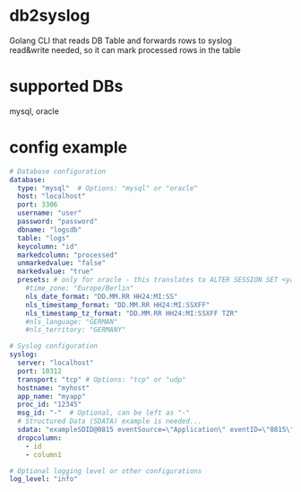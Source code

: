 # db2syslog
Golang CLI that reads DB Table and forwards rows to syslog <br>
read&write needed, so it can mark processed rows in the table

# supported DBs
mysql, oracle

# config example
```yaml
# Database configuration
database:
  type: "mysql"  # Options: "mysql" or "oracle"
  host: "localhost"
  port: 3306
  username: "user"
  password: "password"
  dbname: "logsdb"
  table: "logs"
  keycolumn: "id"
  markedcolumn: "processed"
  unmarkedvalue: "false"
  markedvalue: "true"
  presets: # only for oracle - this translates to ALTER SESSION SET <yamlkey> = '<yamlvalue>'
    #time_zone: "Europe/Berlin"
    nls_date_format: "DD.MM.RR HH24:MI:SS"
    nls_timestamp_format: "DD.MM.RR HH24:MI:SSXFF"
    nls_timestamp_tz_format: "DD.MM.RR HH24:MI:SSXFF TZR"
    #nls_language: "GERMAN"
    #nls_territory: "GERMANY"

# Syslog configuration
syslog:
  server: "localhost"
  port: 10312
  transport: "tcp" # Options: "tcp" or "udp"
  hostname: "myhost"
  app_name: "myapp"
  proc_id: "12345"
  msg_id: "-"  # Optional, can be left as "-"
  # Structured Data (SDATA) example is needed...
  sdata: "exampleSDID@0815 eventSource=\"Application\" eventID=\"0815\""
  dropcolumn:
    - id
    - column1

# Optional logging level or other configurations
log_level: "info"
